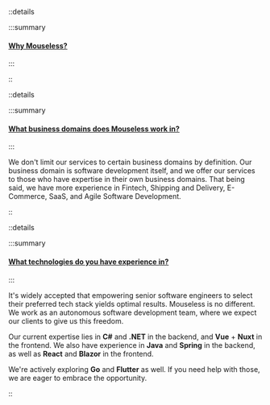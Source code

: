 ::details

:::summary

#### [Why Mouseless?]()

:::

::

::details

:::summary

#### [What business domains does Mouseless work in?]()

:::

We don't limit our services to certain business domains by definition. Our
business domain is software development itself, and we offer our services to
those who have expertise in their own business domains. That being said, we have
more experience in Fintech, Shipping and Delivery, E-Commerce, SaaS, and Agile
Software Development.

::

::details

:::summary

#### [What technologies do you have experience in?]()

:::

It's widely accepted that empowering senior software engineers to select their
preferred tech stack yields optimal results. Mouseless is no different. We work
as an autonomous software development team, where we expect our clients to give
us this freedom.

Our current expertise lies in __C#__ and __.NET__ in the backend, and __Vue__ +
__Nuxt__ in the frontend. We also have experience in __Java__ and __Spring__ in
the backend, as well as __React__ and __Blazor__ in the frontend.

We're actively exploring __Go__ and __Flutter__ as well. If you need help with
those, we are eager to embrace the opportunity.

::
